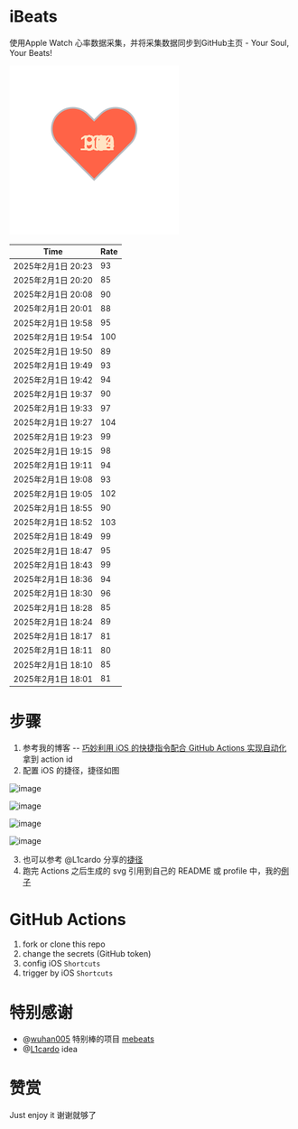 # iBeats
使用Apple Watch 心率数据采集，并将采集数据同步到GitHub主页 - Your Soul, Your Beats!

![](./files/heart.svg)

<!--START_SECTION:my_heart_rate-->
| Time | Rate | 
 | ---- | ---- | 
| 2025年2月1日 20:23 | 93 |
| 2025年2月1日 20:20 | 85 |
| 2025年2月1日 20:08 | 90 |
| 2025年2月1日 20:01 | 88 |
| 2025年2月1日 19:58 | 95 |
| 2025年2月1日 19:54 | 100 |
| 2025年2月1日 19:50 | 89 |
| 2025年2月1日 19:49 | 93 |
| 2025年2月1日 19:42 | 94 |
| 2025年2月1日 19:37 | 90 |
| 2025年2月1日 19:33 | 97 |
| 2025年2月1日 19:27 | 104 |
| 2025年2月1日 19:23 | 99 |
| 2025年2月1日 19:15 | 98 |
| 2025年2月1日 19:11 | 94 |
| 2025年2月1日 19:08 | 93 |
| 2025年2月1日 19:05 | 102 |
| 2025年2月1日 18:55 | 90 |
| 2025年2月1日 18:52 | 103 |
| 2025年2月1日 18:49 | 99 |
| 2025年2月1日 18:47 | 95 |
| 2025年2月1日 18:43 | 99 |
| 2025年2月1日 18:36 | 94 |
| 2025年2月1日 18:30 | 96 |
| 2025年2月1日 18:28 | 85 |
| 2025年2月1日 18:24 | 89 |
| 2025年2月1日 18:17 | 81 |
| 2025年2月1日 18:11 | 80 |
| 2025年2月1日 18:10 | 85 |
| 2025年2月1日 18:01 | 81 |

<!--END_SECTION:my_heart_rate-->

# 步骤
1. 参考我的博客 -- [巧妙利用 iOS 的快捷指令配合 GitHub Actions 实现自动化](https://github.com/yihong0618/gitblog/issues/198) 拿到 action id
2. 配置 iOS 的捷径，捷径如图

![image](https://user-images.githubusercontent.com/15976103/122154218-0db0b480-ce97-11eb-93bb-5aec07c558dc.png)

![image](https://user-images.githubusercontent.com/15976103/122154236-186b4980-ce97-11eb-8e4b-70551a0391ae.png)

![image](https://user-images.githubusercontent.com/15976103/122154268-2d47dd00-ce97-11eb-902e-3acf292265a9.png)

![image](https://user-images.githubusercontent.com/15976103/122174055-fa144680-ceb4-11eb-9be2-3eb83cd516f7.png)

3. 也可以参考 @L1cardo 分享的[捷径](https://www.icloud.com/shortcuts/6ab6047b459c41ad822ad6b94b1c03d4)
4. 跑完 Actions 之后生成的 svg 引用到自己的 README 或 profile 中，我的[例子](https://github.com/yihong0618) 

# GitHub Actions

1. fork or clone this repo
2. change the secrets (GitHub token)
3. config iOS `Shortcuts` 
4. trigger by iOS `Shortcuts`

# 特别感谢
- @[wuhan005](https://github.com/wuhan005) 特别棒的项目 [mebeats](https://github.com/wuhan005/mebeats)
- @[L1cardo](https://github.com/L1cardo) idea

# 赞赏
Just enjoy it
谢谢就够了
